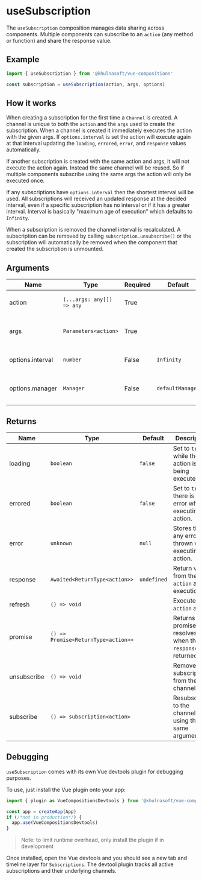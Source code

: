 # useSubscription
The `useSubscription` composition manages data sharing across components. Multiple components can subscribe to an `action` (any method or function) and share the response value. 

## Example
```typescript
import { useSubscription } from '@khulnasoft/vue-compositions'

const subscription = useSubscription(action, args, options)
```

## How it works
When creating a subscription for the first time a `Channel` is created. A channel is unique to both the `action` and the `args` used to create the subscription. When a channel is created it immediately executes the action with the given args. If `options.interval` is set the action will execute again at that interval updating the `loading`, `errored`, `error`, and `response` values automatically.

If another subscription is created with the same action and args, it will not execute the action again. Instead the same channel will be reused. So if multiple components subscribe using the same args the action will only be executed once. 

If any subscriptions have `options.interval` then the shortest interval will be used. All subscriptions will received an updated response at the decided interval, even if a specific subscription has no interval or if it has a greater interval. Interval is basically "maximum age of execution" which defaults to `Infinity`.

When a subscription is removed the channel interval is recalculated. A subscription can be removed by calling `subscription.unsubscribe()` or the subscription will automatically be removed when the component that created the subscription is unmounted.

## Arguments
| Name    | Type                      | Required | Default | Description |
| --------| ------------------------- | ---------| --------| ------------|
| action  | `(...args: any[]) => any` | True | | The function to be executed
| args    | `Parameters<action>`      | True | | Parameters of the action being executed
| options.interval | `number`    | False | `Infinity` | A max poll interval in milliseconds.
| options.manager | `Manager`    | False | `defaultManager` | A channel manager to use for the subscription.

## Returns
| Name        | Type                                | Default     | Description                                                     |
|-------------|-------------------------------------|-------------|-----------------------------------------------------------------|
| loading     | `boolean`                           | `false`     | Set to `true` while the action is being executed                |
| errored     | `boolean`                           | `false`     | Set to `true` if there is an error when executing the action.   |
| error       | `unknown`                           | `null`      | Stores the any error thrown while executing the action.         |
| response    | `Awaited<ReturnType<action>>`       | `undefined` | Return value from the `action` after execution                  |
| refresh     | `() => void`                        |             | Executes the `action` again                                     |
| promise     | `() => Promise<ReturnType<action>>` |             | Returns a promise that resolves when the `response` is returned |
| unsubscribe | `() => void`                        |             | Remove the subscription from the channel                        |
| subscribe   | `() => subscription<action>`        |             | Resubscribes to the channel using the same arguments            |

## Debugging
`useSubscription` comes with its own Vue devtools plugin for debugging purposes.

To use, just install the Vue plugin onto your app:
```typescript
import { plugin as VueCompositionsDevtools } from '@khulnasoft/vue-compositions'

const app = createApp(App)
if (/*not in production*/) {
  app.use(VueCompositionsDevtools)
}
```

> Note: to limit runtime overhead, only install the plugin if in development

Once installed, open the Vue devtools and you should see a new tab and timeline layer
for `Subscriptions`. The devtool plugin tracks all active subscriptions and their underlying channels.
